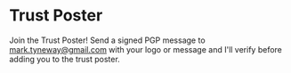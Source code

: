 # Trust Poster

Join the Trust Poster! Send a signed PGP message
to mark.tyneway@gmail.com with your logo or message
and I'll verify before adding you to the trust poster.
